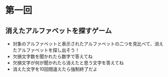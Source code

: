 # 第一回
## 消えたアルファベットを探すゲーム
* 対象のアルファベットと表示されたアルファベットの二つを見比べて、消えたアルファベットを探し出そう！
* 欠損文字数を聞かれたら数字で答えてね
* 欠損文字が何が聞かれたら消えたと思う文字を答えてね
* 消えた文字を10回間違えたら強制終了だよ

